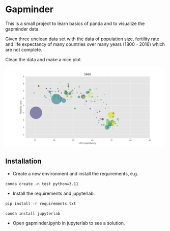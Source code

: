 # Gapminder

This is a small project to learn basics of panda and to visualize the gapminder data.

Given three unclean data set with the data of population size, fertility rate and life expectancy of many countries over many years (1800 - 2016) which are not complete.

Clean the data and make a nice plot.


![SegmentLocal](output.gif "segment")



## Installation

* Create a new environment and install the requirements, e.g.

`conda create -n test python=3.11`
    
* Install the requirements and jupyterlab.

`pip install -r requirements.txt`

`conda install jupyterlab`
    
* Open gapminder.ipynb in jupyterlab to see a solution.
